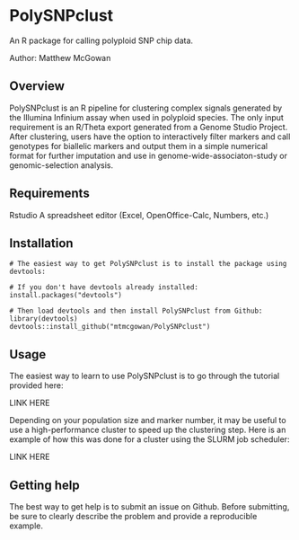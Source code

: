 # PolySNPclust
An R package for calling polyploid SNP chip data.

Author: Matthew McGowan

## Overview
PolySNPclust is an R pipeline for clustering complex signals generated by the Illumina Infinium assay when used in polyploid species. The only input requirement is an R/Theta export generated from a Genome Studio Project. After clustering, users have the option to interactively filter markers and call genotypes for biallelic markers and output them in a simple numerical format for further imputation and use in genome-wide-associaton-study or genomic-selection analysis.

## Requirements
Rstudio
A spreadsheet editor (Excel, OpenOffice-Calc, Numbers, etc.)

## Installation

```{r, eval = FALSE}
# The easiest way to get PolySNPclust is to install the package using devtools:

# If you don't have devtools already installed:
install.packages("devtools")

# Then load devtools and then install PolySNPclust from Github:
library(devtools)
devtools::install_github("mtmcgowan/PolySNPclust")
```
## Usage
The easiest way to learn to use PolySNPclust is to go through the tutorial provided here:

LINK HERE

Depending on your population size and marker number, it may be useful to use a high-performance cluster to speed up the clustering step. Here is an example of how this was done for a cluster using the SLURM job scheduler:

LINK HERE

## Getting help

The best way to get help is to submit an issue on Github. Before submitting, be sure to clearly describe the problem and provide a reproducible example.
